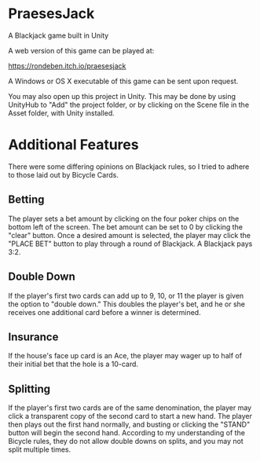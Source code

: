 # PraesesJack
A Blackjack game built in Unity 

A web version of this game can be played at:

https://rondeben.itch.io/praesesjack

A Windows or OS X executable of this game can be sent upon request. 

You may also open up this project in Unity. This may be done by using UnityHub to "Add" the project folder, or by clicking on the Scene file in the Asset folder, with Unity installed. 

# Additional Features
There were some differing opinions on Blackjack rules, so I tried to adhere to those laid out by Bicycle Cards. 

## Betting
The player sets a bet amount by clicking on the four poker chips on the bottom left of the screen. The bet amount can be set to 0 by clicking the "clear" button. Once a desired amount is selected, the player may click the "PLACE BET" button to play through a round of Blackjack. A Blackjack pays 3:2. 

## Double Down
If the player's first two cards can add up to 9, 10, or 11 the player is given the option to "double down." This doubles the player's bet, and he or she receives one additional card before a winner is determined.

## Insurance
If the house's face up card is an Ace, the player may wager up to half of their initial bet that the hole is a 10-card. 

## Splitting
If the player's first two cards are of the same denomination, the player may click a transparent copy of the second card to start a new hand. The player then plays out the first hand normally, and busting or clicking the "STAND" button will begin the second hand. According to my understanding of the Bicycle rules, they do not allow double downs on splits, and you may not split multiple times.
